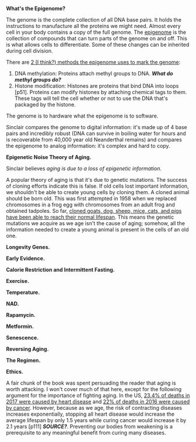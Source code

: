 **What's the Epigenome?**

The genome is the complete collection of all DNA base pairs. It holds the instructions to manufacture all the proteins we might need. Almost every cell in your body contains a copy of the full genome. The [epigenome](https://www.genome.gov/about-genomics/fact-sheets/Epigenomics-Fact-Sheet) is the collection of compounds that can turn parts of the genome on and off. This is what allows cells to differentiate. Some of these changes can be inherited during cell division. 

There are [2 (I think?) methods the epigenome uses to mark the genome](https://www.genome.gov/about-genomics/fact-sheets/Epigenomics-Fact-Sheet): 

1. DNA methylation: Proteins attach methyl groups to DNA. ***What do methyl groups do?***
2. Histone modification: Histones are proteins that bind DNA into loops [p51]. Proteins can modify histones by attaching chemical tags to them. These tags will tell the cell whether or not to use the DNA that's packaged by the histone. 

The genome is to hardware what the epigenome is to software. 

Sinclair compares the genome to digital information: it's made up of 4 base pairs and incredibly robust (DNA can survive in boiling water for hours and is recoverable from 40,000 year old Neanderthal remains) and compares the epigenome to analog information: it's complex and hard to copy. 

**Epigenetic Noise Theory of Aging.**

Sinclair believes *aging is due to a loss of epigenetic information.*

A popular theory of aging is that it's due to genetic mutations. The success of cloning efforts indicate this is false. If old cells lost important information, we shouldn't be able to create young cells by cloning them. A cloned animal should be born old. This was first attempted in 1958 when we replaced chromosomes in a frog egg with chromosomes from an adult frog and obtained tadpoles. So far, [cloned goats, dog, sheep, mice, cats, and pigs have been able to reach their normal lifespan](https://www.karger.com/Article/FullText/452444). This means the genetic mutations we acquire as we age isn't the cause of aging; somehow, all the information needed to create a young animal is present in the cells of an old one. 

**Longevity Genes.** 

**Early Evidence.** 

**Calorie Restriction and Intermittent Fasting.** 

**Exercise.**

**Temperature.**

**NAD.**

**Rapamycin.**

**Metformin.**

**Senescence.**

**Reversing Aging.**

**The Regimen.**



**Ethics.** 

A fair chunk of the book was spent persuading the reader that aging is worth attacking. I won't cover much of that here, except for the following argument for the importance of fighting aging. In the US, [23.4% of deaths in 2017 were caused by heart disease](https://www.cdc.gov/heartdisease/facts.htm) and [22% of deaths in 2016 were caused by cancer](https://www.cancer.org/latest-news/facts-and-figures-2019.html). However, because as we age, the risk of contracting diseases increases exponentially, stopping all heart disease would increase the average lifespan by only 1.5 years while curing cancer would increase it by 2.1 years [p111] ***SOURCE?***. Preventing our bodies from weakening is a prerequisite to any meaningful benefit from curing many diseases. 
